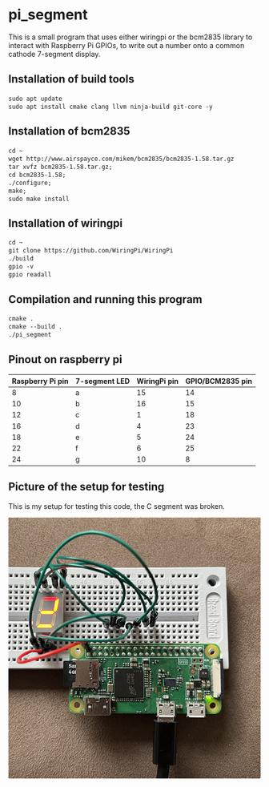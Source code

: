 # pi_segment

This is a small program that uses either wiringpi or the bcm2835 library to interact with Raspberry Pi GPIOs, to write out a number onto a common cathode 7-segment display.

## Installation of build tools
```
sudo apt update
sudo apt install cmake clang llvm ninja-build git-core -y
```

## Installation of bcm2835

```
cd ~                  
wget http://www.airspayce.com/mikem/bcm2835/bcm2835-1.58.tar.gz                       
tar xvfz bcm2835-1.58.tar.gz;                      
cd bcm2835-1.58;                       
./configure;                      
make;        
sudo make install
```

## Installation of wiringpi

```
cd ~
git clone https://github.com/WiringPi/WiringPi
./build
gpio -v
gpio readall
```

## Compilation and running this program

```
cmake .
cmake --build .
./pi_segment
```

## Pinout on raspberry pi

| Raspberry Pi pin | 7-segment LED | WiringPi pin | GPIO/BCM2835 pin |
|------------------|---------------|--------------|------------------|
| 8                | a             | 15           | 14               |
| 10               | b             | 16           | 15               |
| 12               | c             | 1            | 18               |
| 16               | d             | 4            | 23               |
| 18               | e             | 5            | 24               |
| 22               | f             | 6            | 25               |
| 24               | g             | 10           | 8                |

## Picture of the setup for testing

This is my setup for testing this code, the C segment was broken.

![](setup.jpeg)